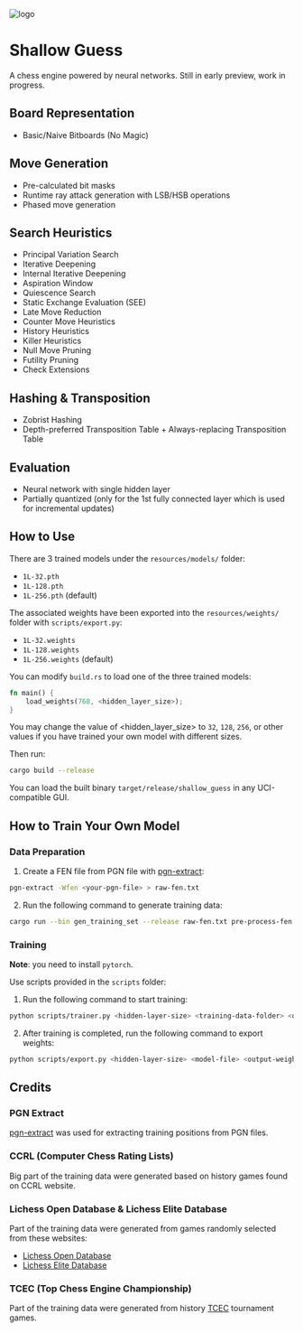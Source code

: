 
![logo](https://github.com/user-attachments/assets/ac8030d7-21a3-47c5-afa8-9ecc00883eb2)

# Shallow Guess

A chess engine powered by neural networks. Still in early preview, work in progress.

## Board Representation

- Basic/Naive Bitboards (No Magic)

## Move Generation
- Pre-calculated bit masks
- Runtime ray attack generation with LSB/HSB operations
- Phased move generation

## Search Heuristics

- Principal Variation Search
- Iterative Deepening
- Internal Iterative Deepening
- Aspiration Window
- Quiescence Search
- Static Exchange Evaluation (SEE)
- Late Move Reduction
- Counter Move Heuristics
- History Heuristics
- Killer Heuristics
- Null Move Pruning
- Futility Pruning
- Check Extensions

## Hashing & Transposition
- Zobrist Hashing
- Depth-preferred Transposition Table + Always-replacing Transposition Table

## Evaluation
- Neural network with single hidden layer
- Partially quantized (only for the 1st fully connected layer which is used for incremental updates)

## How to Use
There are 3 trained models under the `resources/models/` folder:
- `1L-32.pth`
- `1L-128.pth`
- `1L-256.pth` (default)

The associated weights have been exported into the `resources/weights/` folder with `scripts/export.py`:
- `1L-32.weights`
- `1L-128.weights`
- `1L-256.weights` (default)

You can modify `build.rs` to load one of the three trained models:
```rust
fn main() {
    load_weights(768, <hidden_layer_size>);
}
```
You may change the value of <hidden_layer_size> to `32`, `128`, `256`, or other values if you have trained your own model with different sizes.

Then run:
```bash
cargo build --release
```

You can load the built binary `target/release/shallow_guess` in any UCI-compatible GUI.

## How to Train Your Own Model
### Data Preparation
1. Create a FEN file from PGN file with [pgn-extract](https://www.cs.kent.ac.uk/people/staff/djb/pgn-extract/):
```bash
pgn-extract -Wfen <your-pgn-file> > raw-fen.txt
```

2. Run the following command to generate training data:
```bash
cargo run --bin gen_training_set --release raw-fen.txt pre-process-fen.txt result.txt <skip-count> <batch-size>
```

### Training
**Note**: you need to install `pytorch`.

Use scripts provided in the `scripts` folder:
1. Run the following command to start training:
```bash
python scripts/trainer.py <hidden-layer-size> <training-data-folder> <output-folder> <max-epochs> <(optional) existing-model-file>
```

2. After training is completed, run the following command to export weights:
```bash
python scripts/export.py <hidden-layer-size> <model-file> <output-weight-file>
```


## Credits
### PGN Extract
[pgn-extract](https://www.cs.kent.ac.uk/people/staff/djb/pgn-extract/) was used for extracting training positions from PGN files.

### CCRL (Computer Chess Rating Lists)
Big part of the training data were generated based on history games found on CCRL website.

### Lichess Open Database & Lichess Elite Database
Part of the training data were generated from games randomly selected from these websites:
- [Lichess Open Database](https://database.lichess.org/)
- [Lichess Elite Database](https://database.nikonoel.fr/)

### TCEC (Top Chess Engine Championship)
Part of the training data were generated from history [TCEC](https://tcec-chess.com/) tournament games.
